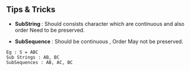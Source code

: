 <h2> Tips & Tricks </h2>

* <b> SubString </b> : Should consists character which are continuous and also order Need to be preserved.

* <b> SubSequence </b>  : Should be continuous , Order May not be preserved.

```
Eg : S = ABC
Sub Strings : AB, BC
SubSequences : AB, AC, BC
```

